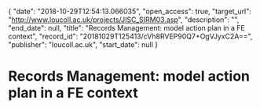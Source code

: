 {
  "date": "2018-10-29T12:54:13.066035", 
  "open_access": true, 
  "target_url": "http://www.loucoll.ac.uk/projects/JISC_SIRM03.asp", 
  "description": "", 
  "end_date": null, 
  "title": "Records Management: model action plan in a FE context", 
  "record_id": "20181029T125413/cVh8RVEP90Q7+OgVJyxC2A==", 
  "publisher": "loucoll.ac.uk", 
  "start_date": null
}

# Records Management: model action plan in a FE context

